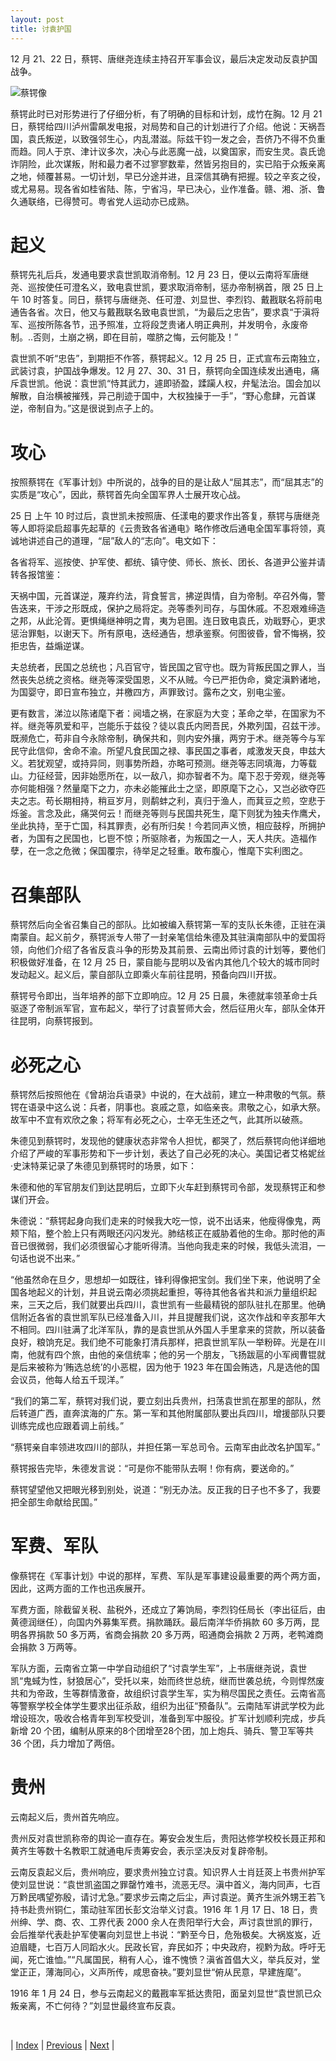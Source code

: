 ```yaml
---
layout: post
title: 讨袁护国
---
```


12 月 21、22 日，蔡锷、唐继尧连续主持召开军事会议，最后决定发动反袁护国战争。

![蔡锷像](fig/13-7-1.jpeg "蔡锷像")

蔡锷此时已对形势进行了仔细分析，有了明确的目标和计划，成竹在胸。12 月 21 日，蔡锷给四川泸州雷飙发电报，对局势和自己的计划进行了介绍。他说：天祸吾国，袁氏叛逆，以致强邻生心，内乱潜滋。际兹干钧一发之会，吾侪乃不得不负重而趋。同人于京、津计议多次，决心与此恶魔一战，以奠国家，而安生灵。袁氏诡诈阴险，此次谋叛，附和最力者不过寥寥数辈，然皆另抱目的，实已陷于众叛亲离之地，倾覆甚易。一切计划，早已分途并进，且深信其确有把握。较之辛亥之役，或尤易易。现各省如桂省陆、陈，宁省冯，早已决心，业作准备。赣、湘、浙、鲁久通联络，已得赞可。粤省党人运动亦已成熟。

# 起义

蔡锷先礼后兵，发通电要求袁世凯取消帝制。12 月 23 日，便以云南将军唐继尧、巡按使任可澄名义，致电袁世凯，要求取消帝制，惩办帝制祸首，限 25 日上午 10 时答复。同日，蔡锷与唐继尧、任可澄、刘显世、李烈钧、戴戡联名将前电通告各省。次日，他又与戴戡联名致电袁世凯，“为最后之忠告”，要求袁“于滇将军、巡按所陈各节，迅予照准，立将段芝贵诸人明正典刑，并发明令，永废帝制。..否则，土崩之祸，即在目前，噬脐之悔，云何能及！”

袁世凯不听“忠告”，到期拒不作答，蔡锷起义。12 月 25 日，正式宣布云南独立，武装讨袁，护国战争爆发。12 月 27、30、31 日，蔡锷向全国连续发出通电，痛斥袁世凯。他说：袁世凯“恃其武力，遽即骄盈，蹂躏人权，弁髦法治。国会加以解散，自治横被摧残，异己削迹于国中，大权独操于一手”，“野心愈肆，元首谋逆，帝制自为。”这是很说到点子上的。

# 攻心

按照蔡锷在《军事计划》中所说的，战争的目的是让敌人“屈其志”，而“屈其志”的实质是“攻心”，因此，蔡锷首先向全国军界人士展开攻心战。

25 日 上午 10 时过后，袁世凯未按照唐、任漾电的要求作出答复，蔡锷与唐继尧等人即将梁启超事先起草的《云贵致各省通电》略作修改后通电全国军事将领，真诚地讲述自己的道理，“屈”敌人的“志向”。电文如下：

各省将军、巡按使、护军使、都统、镇守使、师长、旅长、团长、各道尹公鉴并请转各报馆鉴：

天祸中国，元首谋逆，蔑弃约法，背食誓言，拂逆舆情，自为帝制。卒召外侮，警告迭来，干涉之形既成，保护之局将定。尧等黍列司存，与国休戚。不忍艰难缔造之邦，从此沦胥。更惧绳继神明之胄，夷为皂圉。连日致电袁氏，劝戢野心，更求惩治罪魁，以谢天下。所有原电，迭经通告，想承鉴察。何图彼昏，曾不悔祸，狡拒忠告，益煽逆谋。

夫总统者，民国之总统也；凡百官守，皆民国之官守也。既为背叛民国之罪人，当然丧失总统之资格。继尧等深受国恩，义不从贼。今已严拒伪命，奠定滇黔诸地，为国婴守，即日宣布独立，并檄四方，声罪致讨。露布之文，别电尘鉴。

更有数言，涕泣以陈诸麾下者：阋墙之祸，在家庭为大变；革命之举，在国家为不祥。继尧等夙爱和平，岂能乐于兹役？徒以袁氏内罔吾民，外欺列国，召兹干涉。既濒危亡，苟非自今永除帝制，确保共和，则内安外攘，两穷于术。继尧等今与军民守此信仰，舍命不渝。所望凡食民国之禄、事民国之事者，咸激发天良，申兹大义。若犹观望，或持异同，则事势所趋，亦略可预测。继尧等志同填海，力等载山。力征经营，因非始愿所在，以一敌八，抑亦智者不为。麾下忍于旁观，继尧等亦何能相强？然量麾下之力，亦未必能摧此士之坚，即原麾下之心，又岂必欲夺匹夫之志。苟长期相持，稍亘岁月，则鹬蚌之利，真归于渔人，而萁豆之煎，空悲于烁釜。言念及此，痛哭何云！而继尧等则与民国共死生，麾下则犹为独夫作鹰犬，坐此执持，至于亡国，科其罪责，必有所归矣！今若同声义愤，相应鼓桴，所拥护者，为国有之民国也，匕鬯不惊；所驱除者，为叛国之一人，天人共庆。造福作孽，在一念之危微；保国覆宗，待举足之轻重。敢布腹心，惟麾下实利图之。

# 召集部队

蔡锷然后向全省召集自己的部队。比如被编入蔡锷第一军的支队长朱德，正驻在滇南蒙自。起义前夕，蔡锷派专人带了一封亲笔信给朱德及其驻滇南部队中的爱国将领，向他们介绍了各省反袁斗争的形势及其前景、云南出师讨袁的计划等，要他们积极做好准备，在 12 月 25 日，蒙自能与昆明以及省内其他几个较大的城市同时发动起义。起义后，蒙自部队立即乘火车前往昆明，预备向四川开拔。

蔡锷号令即出，当年培养的部下立即响应。12 月 25 日晨，朱德就率领革命士兵驱逐了帝制派军官，宣布起义，举行了讨袁誓师大会，然后征用火车，部队全体开往昆明，向蔡锷报到。

# 必死之心

蔡锷然后按照他在《曾胡治兵语录》中说的，在大战前，建立一种肃敬的气氛。蔡锷在语录中这么说：兵者，阴事也。哀戚之意，如临亲丧。肃敬之心，如承大祭。故军中不宜有欢欣之象；将军有必死之心，士卒无生还之气，此其所以破燕。

朱德见到蔡锷时，发现他的健康状态非常令人担忧，都哭了，然后蔡锷向他详细地介绍了严峻的军事形势和下一步计划，表达了自己必死的决心。美国记者艾格妮丝·史沫特莱记录了朱德见到蔡锷时的场景，如下：

朱德和他的军官朋友们到达昆明后，立即下火车赶到蔡锷司令部，发现蔡锷正和参谋们开会。

朱德说：“蔡锷起身向我们走来的时候我大吃一惊，说不出话来，他瘦得像鬼，两颊下陷，整个脸上只有两眼还闪闪发光。肺结核正在威胁着他的生命。那时他的声音已很微弱，我们必须很留心才能听得清。当他向我走来的时候，我低头流泪，一句话也说不出来。”

“他虽然命在旦夕，思想却一如既往，锋利得像把宝剑。我们坐下来，他说明了全国各地起义的计划，并且说云南必须挑起重担，等待其他各省共和派力量组织起来，三天之后，我们就要出兵四川，袁世凯有一些最精锐的部队驻扎在那里。他确信附近各省的袁世凯军队已经准备入川，并且提醒我们说，这次作战和辛亥那年大不相同。四川驻满了北洋军队，靠的是袁世凯从外国人手里拿来的贷款，所以装备良好，粮饷充足。我们绝不可能象打清兵那样，把袁世凯军队一举粉碎。光是在川南，他就有四个旅，由他的亲信统率；他的另一个朋友，飞扬跋扈的小军阀曹锟就是后来被称为‘贿选总统’的小恶棍，因为他于 1923 年在国会贿选，凡是选他的国会议员，他每人给五千现洋。”

“我们的第二军，蔡锷对我们说，要立刻出兵贵州，扫荡袁世凯在那里的部队，然后转道广西，直奔滨海的广东。第一军和其他附属部队要出兵四川，增援部队只要训练完成也应跟着调上前线。”

“蔡锷亲自率领进攻四川的部队，并担任第一军总司令。云南军由此改名护国军。”

蔡锷报告完毕，朱德发言说：“可是你不能带队去啊！你有病，要送命的。”

蔡锷望望他又把眼光移到别处，说道：“别无办法。反正我的日子也不多了，我要把全部生命献给民国。”

# 军费、军队

像蔡锷在《军事计划》中说的那样，军费、军队是军事建设最重要的两个两方面，因此，这两方面的工作也迅疾展开。

军费方面，除截留关税、盐税外，还成立了筹饷局，李烈钧任局长（李出征后，由黄德润继任），向国内外募集军费。捐款踊跃。最后南洋华侨捐款 60 多万两，昆明各界捐款 50 多万两，省商会捐款 20 多万两，昭通商会捐款 2 万两，老鸭滩商会捐款 3 万两等。

军队方面，云南省立第一中学自动组织了“讨袁学生军”，上书唐继尧说，袁世凯“鬼蜮为性，豺狼居心”，受托以来，始而终世总统，继而世袭总统，今则悍然废共和为帝政，生等群情激奋，故组织讨袁学生军，实为稍尽国民之责任。云南省高等警察学校全体学生要求出征杀敌，组织为出征“预备队”。云南陆军讲武学校为此增设班次，吸收合格青年到军校受训，准备到军中服役。扩军计划顺利完成，步兵新增 20 个团，编制从原来的8个团增至28个团，加上炮兵、骑兵、警卫军等共 36 个团，兵力增加了两倍。

# 贵州

云南起义后，贵州首先响应。

贵州反对袁世凯称帝的舆论一直存在。筹安会发生后，贵阳达修学校校长聂正邦和黄齐生等数十名教职工就通电斥责筹安会，表示坚决反对复辟帝制。

云南反袁起义后，贵州响应，要求贵州独立讨袁。知识界人士肖廷菼上书贵州护军使刘显世说：“袁世凯盗国之罪罄竹难书，流恶无尽。滇中首义，海内同声，七百万黔民喁望弥殷，请讨尤急。”要求步云南之后尘，声讨袁逆。黄齐生派外甥王若飞持书赴贵州铜仁，策动驻军团长彭文治举义讨袁。1916 年 1 月 17 日、18 日，贵州绅、学、商、农、工界代表 2000 余人在贵阳举行大会，声讨袁世凯的罪行，会后推举代表赴护军使署向刘显世上书说：“黔至今日，危殆极矣。大祸岌岌，近迫眉睫，七百万人同蹈水火。民政长官，弃民如芥；中央政府，视黔为敌。呼吁无闻，死亡谁恤。”“凡属国民，稍有人心，谁不愧愤？滇省首倡大义，举兵反对，堂堂正正，薄海同心，义声所传，咸思奋袂。”要刘显世“俯从民意，早建旌麾”。

1916 年 1 月 24 日，参与云南起义的戴戡率军抵达贵阳，面呈刘显世“袁世凯已众叛亲离，不亡何待？”刘显世最终宣布反袁。

<br/>

| [Index](./) | [Previous](13-7-he) | [Next](13-8-law) |
